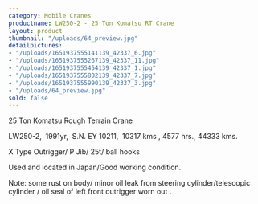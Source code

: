 ```yaml
---
category: Mobile Cranes
productname: LW250-2 - 25 Ton Komatsu RT Crane
layout: product
thumbnail: "/uploads/64_preview.jpg"
detailpictures:
- "/uploads/1651937555141139_42337_6.jpg"
- "/uploads/1651937555267139_42337_11.jpg"
- "/uploads/1651937555454139_42337_1.jpg"
- "/uploads/1651937555802139_42337_7.jpg"
- "/uploads/1651937555990139_42337_3.jpg"
- "/uploads/64_preview.jpg"
sold: false
---
```


25 Ton Komatsu Rough Terrain Crane

LW250-2,  1991yr,  S.N. EY 10211,  10317 kms , 4577 hrs., 44333 kms.

X Type Outrigger/ P Jib/ 25t/ ball hooks

Used and located in Japan/Good working condition.

Note: some rust on body/ minor oil leak from steering cylinder/telescopic cylinder / oil seal of left front outrigger worn out .



